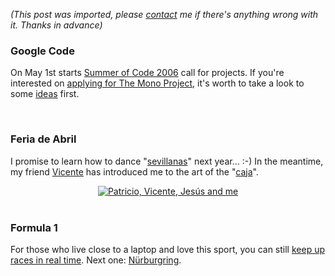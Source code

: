 *(This post was imported, please [contact](/#/contact) me if there's anything wrong with it. Thanks in advance)*

<div class="entry-body">
<h3>Google Code</h3>
<p>
	On May 1st starts <a href="http://code.google.com/soc/">Summer of Code 2006</a> call for projects. If you're interested on <a href="http://code.google.com/soc/mono/about.html">applying for The Mono Project</a>, it's worth to take a look to some <a href="http://www.mono-project.com/StudentProjects">ideas</a> first.
</p>
<br />
<h3>Feria de Abril</h3>
<p>
	I promise to learn how to dance "<a href="http://en.wikipedia.org/wiki/Sevillanas">sevillanas</a>" next year... :-) In the meantime, my friend <a href="http://www.flickr.com/photos/18326966@N00/">Vicente</a> has introduced me to the art of the "<a href="http://es.wikipedia.org/wiki/Caja_(instrumento_musical)">caja</a>".
</p>
<center>
	<a href="http://www.flickr.com/photos/18326966@N00/133774026/"><img src="http://static.flickr.com/52/133774026_d5e3d55b34_m.jpg" alt="Patricio, Vicente, Jes&uacute;s and me" /></a>
</center>
<br />
<h3>Formula 1</h3>
<p>
	For those who live close to a laptop and love this sport, you can still <a href="http://www.formula1.com/">keep up races in real time</a>. Next one: <a href="http://www.formula1.com/race/circuitmap/755.html">N&uuml;rburgring</a>.
</p>
</div>
